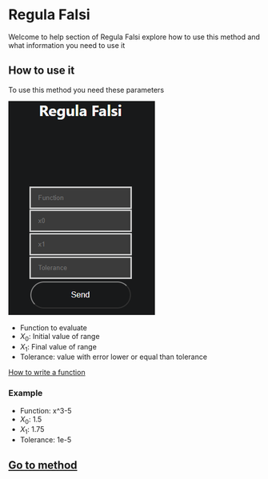 # Regula Falsi

Welcome to help section of Regula Falsi explore how to use this method and what information you need to use it

## How to use it

To use this method you need these parameters

![Input](../../static/img/blog/fake.png)

- Function to evaluate
- $X_0$: Initial value of range
- $X_1$: Final value of range
- Tolerance: value with error lower or equal than tolerance

[How to write a function](../../team/equations)

### Example 

-   Function: x^3-5
-    $X_0$: 1.5
-    $X_1$: 1.75
-    Tolerance: 1e-5

## [Go to method](../../methods/reglaFalsa)
